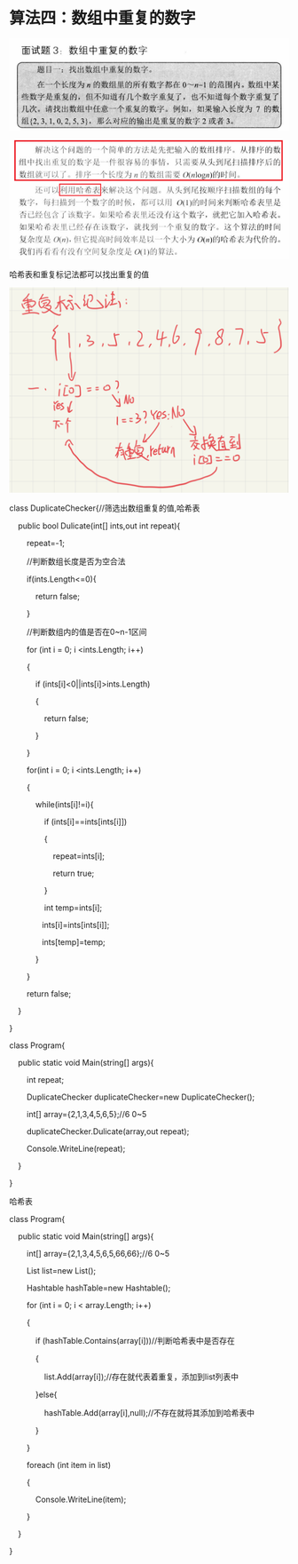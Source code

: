 # 算法四：数组中重复的数字

![be495d109eb4f2a831571132cb924ccb.png](image/be495d109eb4f2a831571132cb924ccb.png)

![df8612805e87153ac56d07e26383c796.png](image/df8612805e87153ac56d07e26383c796.png)

哈希表和重复标记法都可以找出重复的值

![5261d11687ba4d65cf989724beab49fd.png](image/5261d11687ba4d65cf989724beab49fd.png)

class DuplicateChecker{//筛选出数组重复的值,哈希表

    public bool Dulicate(int[] ints,out int repeat){

        repeat=-1;

        //判断数组长度是否为空合法

        if(ints.Length<=0){

            return false;

        }

        //判断数组内的值是否在0~n-1区间

        for (int i = 0; i <ints.Length; i++)

        {

            if (ints[i]<0||ints[i]>ints.Length)

            {

                return false;

            }

        }

        for(int i = 0; i <ints.Length; i++)

        {

            while(ints[i]!=i){

                if (ints[i]==ints[ints[i]])

                {

                    repeat=ints[i];

                    return true;

                }

                int temp=ints[i];

               ints[i]=ints[ints[i]];

               ints[temp]=temp;

            }

        }

        return false;

    }

}

class Program{

    public static void Main(string[] args){

        int repeat;

        DuplicateChecker duplicateChecker=new DuplicateChecker();

        int[] array={2,1,3,4,5,6,5};//6 0~5

        duplicateChecker.Dulicate(array,out repeat);

        Console.WriteLine(repeat);

    }

}

哈希表

class Program{

    public static void Main(string[] args){

        int[] array={2,1,3,4,5,6,5,66,66};//6 0~5

        List<int> list=new List<int>();

        Hashtable hashTable=new Hashtable();

        for (int i = 0; i < array.Length; i++)

        {

            if (hashTable.Contains(array[i]))//判断哈希表中是否存在

            {

                list.Add(array[i]);//存在就代表着重复，添加到list列表中

            }else{

                hashTable.Add(array[i],null);//不存在就将其添加到哈希表中

            }  

        }

        foreach (int item in list)

        {

            Console.WriteLine(item);

        }

    }

}
